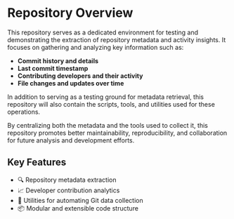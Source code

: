 # Repository Overview

This repository serves as a dedicated environment for testing and demonstrating the extraction of repository metadata and activity insights. It focuses on gathering and analyzing key information such as:

- **Commit history and details**  
- **Last commit timestamp**  
- **Contributing developers and their activity**  
- **File changes and updates over time**  

In addition to serving as a testing ground for metadata retrieval, this repository will also contain the scripts, tools, and utilities used for these operations.

By centralizing both the metadata and the tools used to collect it, this repository promotes better maintainability, reproducibility, and collaboration for future analysis and development efforts.

## Key Features

- 🔍 Repository metadata extraction
- 📈 Developer contribution analytics
- 🧰 Utilities for automating Git data collection
- 📦 Modular and extensible code structure

